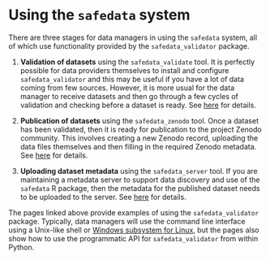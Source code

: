 # Using the `safedata` system

<!-- markdownlint-disable MD046 -->

There are three stages for data managers in using the `safedata` system, all of which
use functionality provided by the `safedata_validator` package.

1. **Validation of datasets** using the `safedata_validate` tool. It is perfectly
   possible for data providers themselves to install and configure `safedata_validator`
   and this may be useful if you have a lot of data coming from few sources. However, it
   is more usual for the data manager to receive datasets and then go through a few
   cycles of validation and checking before a dataset is ready. See
   [here](./validating_datasets.md) for details.

2. **Publication of datasets** using the `safedata_zenodo` tool. Once a dataset has been
    validated, then it is ready for publication to the project Zenodo community. This
    involves creating a new Zenodo record, uploading the data files themselves and then
    filling in the required Zenodo metadata. See [here](./publishing_datasets.md) for
    details.

3. **Uploading dataset metadata** using the `safedata_server` tool. If you are
    maintaining a metadata server to support data discovery and use of the `safedata` R
    package, then the metadata for the published dataset needs to be uploaded to the
    server. See [here](./posting_metadata.md) for details.

The pages linked above provide examples of using the `safedata_validator` package.
Typically, data managers will use the command line interface using a Unix-like shell
or [Windows subsystem for Linux](https://learn.microsoft.com/en-us/windows/wsl/install),
but the pages also show how to use the programmatic API for `safedata_validator` from
within Python.
